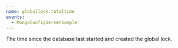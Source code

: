 ```yaml
---
name: globallock.totaltime
events:
  - MongoConfigServerSample
---
```


The time since the database last started and created the global lock.